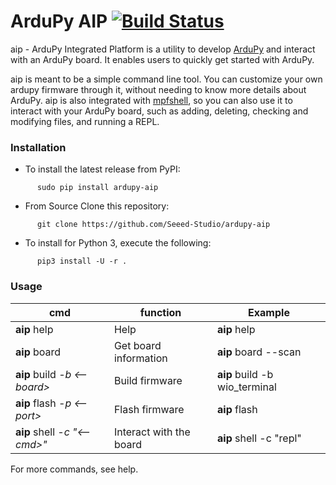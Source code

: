# ArduPy AIP [![Build Status](https://api.travis-ci.com/Seeed-Studio/ardupy-aip.svg?branch=master)](https://travis-ci.com/Seeed-Studio/ardupy-aip)
aip - ArduPy Integrated Platform is a utility to develop [ArduPy](https://github.com/Seeed-Studio/ArduPy) and interact
with an ArduPy board. It enables users to quickly get started with ArduPy.

aip is meant to be a simple command line tool. You can customize your own ardupy firmware through it, without needing
to know more details about ArduPy. aip is also integrated with [mpfshell](https://github.com/wendlers/mpfshell),
so you can also use it to interact with your ArduPy board, such as adding, deleting, checking and modifying files, and running a REPL.


### Installation

- To install the latest release from PyPI:
```
      sudo pip install ardupy-aip
```
- From Source
Clone this repository:
```
      git clone https://github.com/Seeed-Studio/ardupy-aip
```

- To install for Python 3, execute the following:
```
      pip3 install -U -r .
```

### Usage

| cmd  | function|  Example|
| ---- | ---- | ---- |
| **aip** help | Help | **aip** help |
| **aip** board | Get board information  | **aip** board --scan |
|  **aip** build *-b <--board>*  | Build firmware |**aip** build -b wio_terminal   |
| **aip** flash *-p <--port>* | Flash firmware |**aip** flash |
| **aip** shell *-c "\<--cmd\>"* | Interact with the board |**aip** shell -c "repl"|

For more commands, see help.
